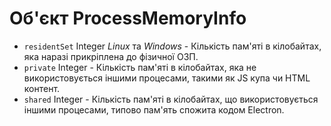 # Об'єкт ProcessMemoryInfo

* `residentSet` Integer _Linux_ та _Windows_ - Кількість пам'яті в кілобайтах, яка наразі прикріплена до фізичної ОЗП.
* `private` Integer - Кількість пам'яті в кілобайтах, яка не використовується іншими процесами, такими як JS купа чи HTML контент.
* `shared` Integer - Кількість пам'яті в кілобайтах, що використовується іншими процесами, типово пам'ять спожита кодом Electron.
